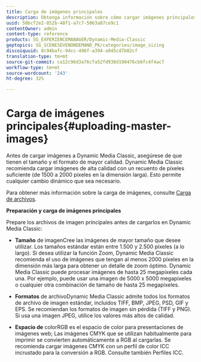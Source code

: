 ```yaml
---
title: Carga de imágenes principales
description: Obtenga información sobre cómo cargar imágenes principales.
uuid: 50bcf2e2-852b-48f1-a7c7-5063a87ce9c1
contentOwner: admin
content-type: reference
products: SG_EXPERIENCEMANAGER/Dynamic-Media-Classic
geptopics: SG_SCENESEVENONDEMAND_PK/categories/image_sizing
discoiquuid: 8c94bafc-94cc-496f-a394-a945cd7b02cf
translation-type: tm+mt
source-git-commit: ca12c96d3a76cfa52fd930d190476cb6fc4f4ac7
workflow-type: tm+mt
source-wordcount: '243'
ht-degree: 32%

---
```



# Carga de imágenes principales{#uploading-master-images}

Antes de cargar imágenes a Dynamic Media Classic, asegúrese de que tienen el tamaño y el formato de mayor calidad. Dynamic Media Classic recomienda cargar imágenes de alta calidad con un recuento de píxeles suficiente (de 1500 a 2000 píxeles en la dimensión larga). Esto permite cualquier cambio dinámico que sea necesario.

Para obtener más información sobre la carga de imágenes, consulte [Carga de archivos](uploading-files.md#uploading_files).

**Preparación y carga de imágenes principales**

Prepare los archivos de imagen principales antes de cargarlos en Dynamic Media Classic:

* **Tamaño**
de imagenCree las imágenes de mayor tamaño que desee utilizar. Los tamaños estándar están entre 1.500 y 2.500 píxeles (a lo largo). Si desea utilizar la función Zoom, Dynamic Media Classic recomienda el uso de imágenes que tengan al menos 2000 píxeles en la dimensión más larga para obtener un detalle de zoom óptimo. Dynamic Media Classic puede procesar imágenes de hasta 25 megapíxeles cada una. Por ejemplo, puede usar una imagen de 5000 x 5000 megapíxeles o cualquier otra combinación de tamaño de hasta 25 megapíxeles.

* **Formatos**
de archivoDynamic Media Classic admite todos los formatos de archivo de imagen estándar, incluidos TIFF, BMP, JPEG, PSD, GIF y EPS. Se recomiendan los formatos de imagen sin pérdida (TIFF y PNG). Si usa una imagen JPEG, utilice los valores más altos de calidad.

* **Espacio de**
colorRGB es el espacio de color para presentaciones de imágenes web; Las imágenes CMYK que se utilizan habitualmente para imprimir se convierten automáticamente a RGB al cargarlas. Se recomienda cargar imágenes CMYK con un perfil de color ICC incrustado para la conversión a RGB. Consulte también Perfiles ICC.
